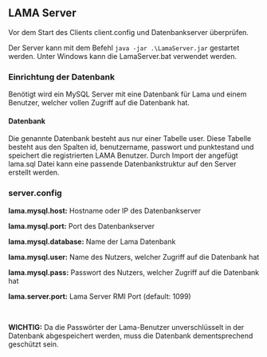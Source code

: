 ## LAMA Server

Vor dem Start des Clients client.config und Datenbankserver überprüfen.

Der Server kann mit dem Befehl `java -jar .\LamaServer.jar` gestartet werden. Unter Windows kann die LamaServer.bat verwendet werden. 

### Einrichtung der Datenbank
Benötigt wird ein MySQL Server mit eine Datenbank für Lama und einem Benutzer, welcher vollen Zugriff auf die Datenbank hat.
#### Datenbank
Die genannte Datenbank besteht aus nur einer Tabelle user. Diese Tabelle besteht aus den Spalten id, benutzername, passwort und punktestand und speichert die registrierten LAMA Benutzer.
Durch Import der angefügt lama.sql Datei kann eine passende Datenbankstruktur auf den Server erstellt werden.
### server.config
**lama.mysql.host:** Hostname oder IP des Datenbankserver

**lama.mysql.port:** Port des Datenbankserver

**lama.mysql.database:** Name der Lama Datenbank

**lama.mysql.user:** Name des Nutzers, welcher Zugriff auf die Datenbank hat

**lama.mysql.pass:** Passwort des Nutzers, welcher Zugriff auf die Datenbank hat

**lama.server.port:** Lama Server RMI Port (default: 1099)

<br>

**WICHTIG:** Da die Passwörter der Lama-Benutzer unverschlüsselt in der Datenbank abgespeichert werden, muss die Datenbank dementsprechend geschützt sein.
